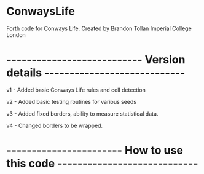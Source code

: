 # ConwaysLife
Forth code for Conways Life.
Created by Brandon Tollan Imperial College London

# --------------------------- Version details ----------------------------

v1 - Added basic Conways Life rules and cell detection

v2 - Added basic testing routines for various seeds

v3 - Added fixed borders, ability to measure statistical data.

v4 - Changed borders to be wrapped.

# ----------------------- How to use this code ----------------------------
